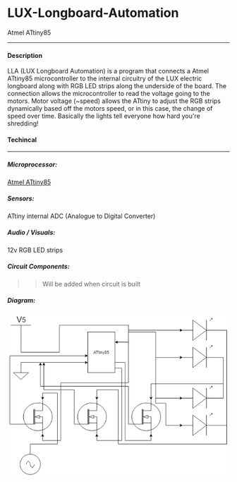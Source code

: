 # LUX-Longboard-Automation
 Atmel ATtiny85
 
 ---
 #### Description
 LLA (LUX Longboard Automation) is a program that connects a Atmel ATtiny85 microcontroller to the internal circuitry of the LUX electric longboard along with RGB LED strips along the underside of the board. The connection allows the microcontroller to read the voltage going to the motors. Motor voltage (~speed) allows the ATtiny to adjust the RGB strips dynamically based off the motors speed, or in this case, the change of speed over time. Basically the lights tell everyone how hard you're shredding!
 
#### Techincal
---
##### Microprocessor:
 
 [Atmel ATtiny85](https://www.microchip.com/en-us/product/ATTINY85)
 
##### Sensors:
 
 ATtiny internal ADC (Analogue to Digital Converter)
 
##### Audio / Visuals:
 
 12v RGB LED strips
 
##### Circuit Components:
 
 >> Will be added when circuit is built

##### Diagram:
![diagram](https://github.com/Diamond42474/LUX-Longboard-Automation/blob/main/Diagrams/Circuit%20Diagram.png)
